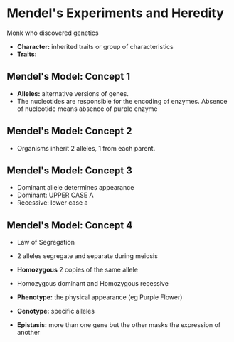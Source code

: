 # Mendel's Experiments and Heredity
Monk who discovered genetics
- **Character:** inherited traits or group of characteristics
- **Traits:**
## Mendel's Model: Concept 1
- **Alleles:** alternative versions of genes.
- The nucleotides are responsible for the encoding of enzymes. Absence of nucleotide means absence of purple enzyme
## Mendel's Model: Concept 2
- Organisms inherit 2 alleles, 1 from each parent.
## Mendel's Model: Concept 3
- Dominant allele determines appearance 
- Dominant: UPPER CASE A
- Recessive: lower case a
## Mendel's Model: Concept 4
- Law of Segregation 
- 2 alleles segregate and separate during meiosis

- **Homozygous** 2 copies of the same allele
- Homozygous dominant and Homozygous recessive
- **Phenotype:** the physical appearance (eg Purple Flower)
- **Genotype:** specific alleles
- **Epistasis:** more than one gene but the other masks the expression of another